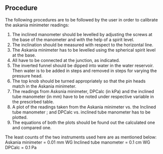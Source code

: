 ## Procedure

The following procedures are to be followed by the user in order to calibrate the askania minimeter readings:

1. The inclined manometer should be levelled by adjusting the screws at the base of the manometer and with the help of a spirit level.
2. The inclination should be measured with respect to the horizontal line.
3. The Askania minimeter has to be levelled using the spherical spirit level at the base.
4. All have to be connected at the junction, as indicated.
5. The inverted funnel should be dipped into water in the water reservoir. Then water is to be added in steps and removed in steps for varying the pressure head.
6. The top knob should be turned appropriately so that the pin heads match in the Askania minimeter.
7. The readings from Asksnia minimeter, DPCalc (in kPa) and the inclined tube manometer (in mm) have to be noted under respective variable in the prescirbed table.
8. A plot of the readings taken from the Askania minimeter vs. the Inclined tube manometer ; and DPCalc vs. inclined tube manometer has to be plotted.
9. The equations of both the plots should be found out the calculated one and compared one.

The least counts of the two instruments used here are as mentioned below:
Askania minimeter = 0.01 mm WG
Inclined tube manometer = 0.1 cm WG
DPCalc = 0.1 Pa